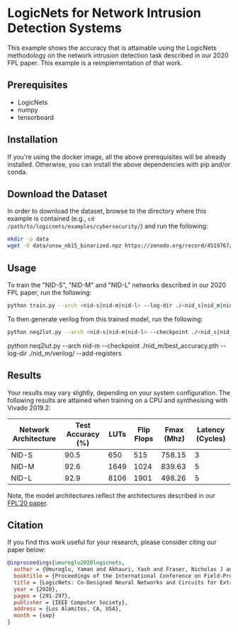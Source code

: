 # LogicNets for Network Intrusion Detection Systems

This example shows the accuracy that is attainable using the LogicNets methodology on the network intrusion detection task described in our 2020 FPL paper.
This example is a reimplementation of that work.

## Prerequisites

* LogicNets
* numpy
* tensorboard

## Installation

If you're using the docker image, all the above prerequisites will be already installed.
Otherwise, you can install the above dependencies with pip and/or conda.

## Download the Dataset

In order to download the dataset, browse to the directory where this example is contained (e.g., `cd /path/to/logicnets/examples/cybersecurity/`) and run the following:

```bash
mkdir -p data
wget -O data/unsw_nb15_binarized.npz https://zenodo.org/record/4519767/files/unsw_nb15_binarized.npz?download=1
```

## Usage

To train the \"NID-S\", \"NID-M\" and \"NID-L\" networks described in our 2020 FPL paper, run the
following:

```bash
python train.py --arch <nid-s|nid-m|nid-l> --log-dir ./<nid_s|nid_m|nid_l>/
```

To then generate verilog from this trained model, run the following:

```bash
python neq2lut.py --arch <nid-s|nid-m|nid-l> --checkpoint ./<nid_s|nid_m|nid_l>/best_accuracy.pth --log-dir ./<nid_s|nid_m|nid_l>/verilog/ --add-registers
```

python neq2lut.py --arch nid-m --checkpoint ./nid_m/best_accuracy.pth --log-dir ./nid_m/verilog/ --add-registers

## Results

Your results may vary slightly, depending on your system configuration.
The following results are attained when training on a CPU and synthesising with Vivado 2019.2:

| Network Architecture  | Test Accuracy (%) | LUTs  | Flip Flops    | Fmax (Mhz)    | Latency (Cycles)  |
| --------------------- | ----------------- | ----- | ------------- | ------------- | ----------------- |
| NID-S                 |              90.5 |   650 |           515 |        758.15 |                 3 |
| NID-M                 |              92.6 |  1649 |          1024 |        839.63 |                 5 |
| NID-L                 |              92.9 |  8106 |          1901 |        498.26 |                 5 |

Note, the model architectures reflect the architectures described in our [FPL'20 paper](https://arxiv.org/abs/2004.03021).

## Citation

If you find this work useful for your research, please consider citing
our paper below:

```bibtex
@inproceedings{umuroglu2020logicnets,
  author = {Umuroglu, Yaman and Akhauri, Yash and Fraser, Nicholas J and Blott, Michaela},
  booktitle = {Proceedings of the International Conference on Field-Programmable Logic and Applications},
  title = {LogicNets: Co-Designed Neural Networks and Circuits for Extreme-Throughput Applications},
  year = {2020},
  pages = {291-297},
  publisher = {IEEE Computer Society},
  address = {Los Alamitos, CA, USA},
  month = {sep}
}
```

